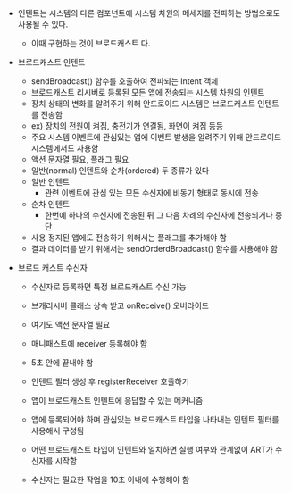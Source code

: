 - 인텐트는 시스템의 다른 컴포넌트에 시스템 차원의 메세지를 전파하는 방법으로도 사용될 수 있다.
	- 이때 구현하는 것이 브로드캐스트 다.
	
- 브로드캐스트 인텐트
	- sendBroadcast() 함수를 호출하여 전파되는 Intent 객체
	- 브로드캐스트 리시버로 등록된 모든 앱에 전송되는 시스템 차원의 인텐트
	- 장치 상태의 변화를 알려주기 위해 안드로이드 시스템은 브로드캐스트 인텐트를 전송함
	- ex) 장치의 전원이 켜짐, 충전기가 연결됨, 화면이 켜짐 등등
	- 주요 시스템 이벤트에 관심있는 앱에 이벤트 발생을 알려주기 위해 안드로이드 시스템에서도 사용함
	- 액션 문자열 필요, 플래그 필요
	- 일반(normal) 인텐트와 순차(ordered) 두 종류가 있다
	- 일반 인텐트
		- 관련 이벤트에 관심 있는 모든 수신자에 비동기 형태로 동시에 전송
	- 순차 인텐트
		- 한번에 하나의 수신자에 전송된 뒤 그 다음 차례의 수신자에 전송되거나 중단
	- 사용 정지된 앱에도 전송하기 위해서는 플래그를 추가해야 함
	- 결과 데이터를 받기 위해서는 sendOrderdBroadcast() 함수를 사용해야 함
	
- 브로드 캐스트 수신자
	- 수신자로 등록하면 특정 브로드캐스트 수신 가능
	- 브캐리시버 클래스 상속 받고 onReceive() 오버라이드
	- 여기도 액션 문자열 필요
	- 매니패스트에 receiver 등록해야 함
	- 5초 안에 끝내야 함
	- 인텐트 필터 생성 후 registerReceiver 호출하기

	- 앱이 브로드캐스트 인텐트에 응답할 수 있는 메커니즘
	- 앱에 등록되어야 하며 관심있는 브로드캐스트 타입을 나타내는 인텐트 필터를 사용해서 구성됨
	- 어떤 브로드캐스트 타입이 인텐트와 일치하면 실행 여부와 관계없이 ART가 수신자를 시작함
	- 수신자는 필요한 작업을 10초 이내에 수행해야 함
